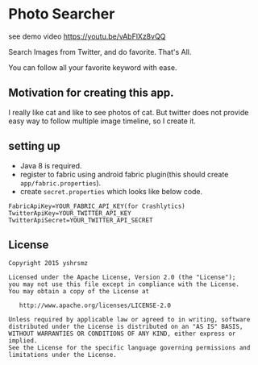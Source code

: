 Photo Searcher
==============

see demo video
https://youtu.be/vAbFlXz8vQQ

Search Images from Twitter, and do favorite.
That's All.

You can follow all your favorite keyword with ease.

## Motivation for creating this app.

I really like cat and like to see photos of cat.
But twitter does not provide easy way to follow multiple image timeline, so I create it.

## setting up
- Java 8 is required.
- register to fabric using android fabric plugin(this should create `app/fabric.properties`).
- create `secret.properties` which looks like below code.

```
FabricApiKey=YOUR_FABRIC_API_KEY(for Crashlytics)
TwitterApiKey=YOUR_TWITTER_API_KEY
TwitterApiSecret=YOUR_TWITTER_API_SECRET
```

License
-------

    Copyright 2015 yshrsmz

    Licensed under the Apache License, Version 2.0 (the "License");
    you may not use this file except in compliance with the License.
    You may obtain a copy of the License at

       http://www.apache.org/licenses/LICENSE-2.0

    Unless required by applicable law or agreed to in writing, software
    distributed under the License is distributed on an "AS IS" BASIS,
    WITHOUT WARRANTIES OR CONDITIONS OF ANY KIND, either express or implied.
    See the License for the specific language governing permissions and
    limitations under the License.
